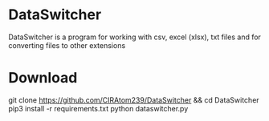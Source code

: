 # DataSwitcher

DataSwitcher is a program for working with csv, excel (xlsx), txt files and for converting files to other extensions

# Download

git clone https://github.com/CIRAtom239/DataSwitcher && cd DataSwitcher
pip3 install -r requirements.txt
python dataswitcher.py
